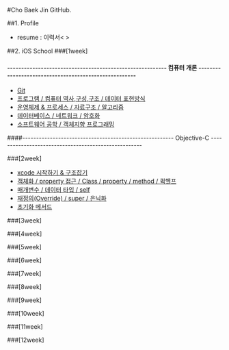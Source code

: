 #Cho Baek Jin GitHub.


##1. Profile
- resume : 이력서< >


##2. iOS School
###[1week]  
#### --------------------------------------------------------- 컴퓨터 개론 ------------------------------------------------------<br>
- [Git](https://github.com/BaekJinCho/iOS.school/tree/master/ConceptProject/170109)
- [프로그램 / 컴퓨터 역사,구성,구조 / 데이터 표현방식](https://github.com/BaekJinCho/iOS.school/tree/master/ConceptProject/170110)
- [운영체제 & 프로세스 / 자료구조 / 알고리즘](https://github.com/BaekJinCho/iOS.school/tree/master/ConceptProject/170111)
- [데이터베이스 / 네트워크 / 암호화](https://github.com/BaekJinCho/iOS.school/tree/master/ConceptProject/170112)
- [소프트웨어 공학 / 객체지향 프로그래밍](https://github.com/BaekJinCho/iOS.school/tree/master/ConceptProject/170113)


####------------------------------------------------------- Objective-C -----------------------------------------------------

###[2week]
- [xcode 시작하기 & 구조잡기](https://github.com/BaekJinCho/iOS.school/tree/master/ConceptProject/170116)
-  [객체화 / property 접근 / Class / property / method / 퀵헬프](https://github.com/BaekJinCho/iOS.school/tree/master/ConceptProject/170117)
- [매개변수 / 데이터 타입 / self](https://github.com/BaekJinCho/iOS.school/tree/master/ConceptProject/17011819)
- [재정의(Override) / super / 은닉화](https://github.com/BaekJinCho/iOS.school/tree/master/ConceptProject/170119)
- [초기화 메서드](https://github.com/BaekJinCho/iOS.school/tree/master/ConceptProject/170120)

###[3week]


###[4week]

###[5week]

###[6week]

###[7week]

###[8week]

###[9week]

###[10week]

###[11week]

###[12week]
